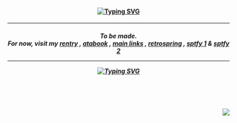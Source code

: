 <h4 align="center">
<a href="https://open.spotify.com/track/07oO1U722crtVcavi6frX6?si=103fe41bd4184b15"><img src="https://readme-typing-svg.demolab.com?font=Fredoka+One&size=16&duration=2300&pause=240&color=F7DD62&center=true&vCenter=true&multiline=true&width=500&height=70&lines=I%E2%A0%80+KNOW+YOU+HEARD%E2%A0%80+THE+RUMOURS+%E2%A0%80!%E2%A0%80(HEY)+;YOU+MUST+GET+OVER+TO+IT+RIGHT+AWAY+!+(OH!)" alt="Typing SVG" /> </img> </a>                                                    
</h4>
<hr></hr>
<h5 align="center">
 To be made. 
 <br>For now, visit my <a href="https://rentry.co/crushed/">rentry</a> , <a href="https://toji.atabook.org/">atabook</a> , <a href="https://rentry.co/menuscreen/">main links</a> , <a href="https://retrospring.net/@florentino">retrospring</a> , <a href="https://sptfy.com/cherrycrush">sptfy 1</a> & <a href="https://sptfy.com/accardi">sptfy 2</a>
<hr></hr>
  <a href="[https://git.io/typing-svg](https://open.spotify.com/track/07oO1U722crtVcavi6frX6?si=103fe41bd4184b15)"><img src="https://readme-typing-svg.demolab.com?font=Fredoka+One&size=16&duration=2300&pause=240&color=6295B6&center=true&vCenter=true&multiline=true&width=500&height=70&lines=IF+ANYONE+CAN+DO+IT+%2C+YOU+GOTTA+GET;THERE+SOON+%2C+IT'S+NOT+OKAY+%E2%A0%80+!+%E2%A0%80+(HEY!)" alt="Typing SVG" /> </img> </a>
</h5>
<br></br>
<h4 align="right">
  <img src="https://komarev.com/ghpvc/?username=kourush&color=2326CB&style=for-the-badge&label=WITCHES+COUNT&base=10000">
</h4>
